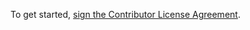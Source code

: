 To get started, <a href="https://www.clahub.com/agreements/evercam/evercam-api">sign the Contributor License Agreement</a>.
